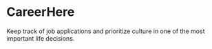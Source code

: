 # CareerHere
Keep track of job applications and prioritize culture in one of the most important life decisions.
